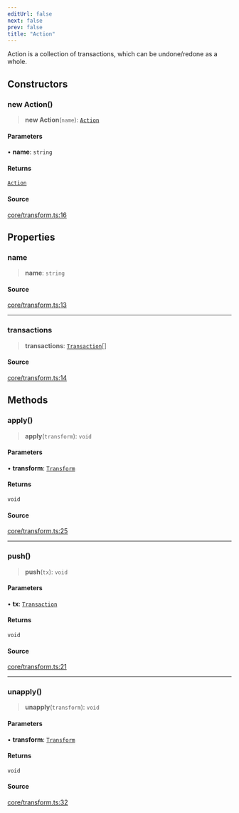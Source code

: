 ```yaml
---
editUrl: false
next: false
prev: false
title: "Action"
---
```


Action is a collection of transactions, which can be undone/redone as a whole.

## Constructors

### new Action()

> **new Action**(`name`): [`Action`](/api-core/classes/action/)

#### Parameters

• **name**: `string`

#### Returns

[`Action`](/api-core/classes/action/)

#### Source

[core/transform.ts:16](https://github.com/dgmjs/dgmjs/blob/main/packages/core/src/core/transform.ts#L16)

## Properties

### name

> **name**: `string`

#### Source

[core/transform.ts:13](https://github.com/dgmjs/dgmjs/blob/main/packages/core/src/core/transform.ts#L13)

***

### transactions

> **transactions**: [`Transaction`](/api-core/classes/transaction/)[]

#### Source

[core/transform.ts:14](https://github.com/dgmjs/dgmjs/blob/main/packages/core/src/core/transform.ts#L14)

## Methods

### apply()

> **apply**(`transform`): `void`

#### Parameters

• **transform**: [`Transform`](/api-core/classes/transform/)

#### Returns

`void`

#### Source

[core/transform.ts:25](https://github.com/dgmjs/dgmjs/blob/main/packages/core/src/core/transform.ts#L25)

***

### push()

> **push**(`tx`): `void`

#### Parameters

• **tx**: [`Transaction`](/api-core/classes/transaction/)

#### Returns

`void`

#### Source

[core/transform.ts:21](https://github.com/dgmjs/dgmjs/blob/main/packages/core/src/core/transform.ts#L21)

***

### unapply()

> **unapply**(`transform`): `void`

#### Parameters

• **transform**: [`Transform`](/api-core/classes/transform/)

#### Returns

`void`

#### Source

[core/transform.ts:32](https://github.com/dgmjs/dgmjs/blob/main/packages/core/src/core/transform.ts#L32)
